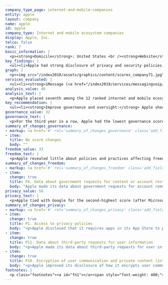 ```yaml
---
company_type_page: internet-and-mobile-companies
entity: apple
layout: company
name: apple
id: apple
company_type: Internet and mobile ecosystem companies
display: Apple, Inc.
telco: false
rank: 7
basic_information: | 
  <p><strong>Domicile</strong>: United States <br /><strong>Website</strong>: <a href="http://www.apple.com">www.apple.com</a>&nbsp;</p>
key_findings: | 
  <ul><li>Apple had strong disclosure of privacy and security policies, but only limited disclosure of policies and practices affecting freedom of expression.</li><li>Apple disclosed little about its rules and how they are enforced, and revealed no data about content removed&mdash;including apps removed from its App Store&mdash;as a result of government requests.</li><li>It was the only company in the Index to clearly disclose it does not track users across third-party websites, and disclosed more about its encryption policies than all of its peers.</li></ul>
graph: | 
  <p><img src="/index2018/assets/graphics/content/scores_company71.jpg" /></p>
services_evaluated: | 
  <ul><li><strong>iMessage (<a href="/index2019/services/messagingvoip/">Messaging &amp; VoIP</a>)</strong></li><li><strong>iCloud (<a href="/index2019/services/cloudservices/">Cloud service</a>)</strong></li><li><strong>iOS (<a href="/index2019/services/mobileeco/">Mobile ecosystem</a>)</strong></li></ul>
analysis_value: 46
analysis_text: | 
  <p>Apple placed seventh among the 12 ranked internet and mobile ecosystem companies in the 2019 Index.<a href="#fn1"><sup>1</sup></a> As in previous Index rankings, Apple&rsquo;s low score relative to its U.S. peers was due to its lack of governance and oversight over human rights risks, and also lack of clear disclosure of policies affecting users&rsquo; freedom of expression.<a href="#fn2"><sup>2</sup></a> On privacy and security issues, Apple remains near the top of all ranked companies in this Index. It was the only company to clearly disclose it does not track users across the internet, and disclosed more about its encryption policies than its peers. For its mobile operating system, Apple also disclosed more than Google&rsquo;s Android and Samsung&rsquo;s Android about options users have to control location tracking on iOS.</p><p>But Apple should be more transparent and accountable to users about policies and practices that affect freedom of expression: Of the user agreements evaluated in the RDR Index, Apple's were among the least accessible. It also lacked adequate disclosure about its rules and how they are enforced. While it disclosed data about government requests to restrict accounts, it disclosed no data about content removal&nbsp;requests, such as requests to remove apps from its App Store.<br /><br /></p><hr /><p><br /><strong>Apple, Inc.</strong> manufactures computers, smartphones, and other devices, and also produces iOS operating system software and application software.</p><p><strong>Market cap:</strong> USD 957.8 billion<a href="#fn3"><sup>3</sup></a><br /><strong>NasdaqGS:</strong> AAPL</p>
key_recommendation: | 
  <ul><li><strong>Improve governance and oversight:</strong> Apple should disclose a commitment to respect freedom of expression as a human right, and put processes in place to strengthen institutional oversight over freedom of expression issues at the company.</li><li><strong>Be transparent about restrictions to freedom of expression:</strong> Apple should make its terms of service easier to find and understand. It should publish data about actions it takes to enforce its own rules and actions it takes to remove content as a result of government and other third party demands.</li><li><strong>Clarify handling of user information:</strong> Apple should clarify what types of user information it collects, shares, and retains, and for what purposes.</li></ul>
governance_value: 32
governance_text: | 
  <p>For the third year in a row, Apple had the lowest governance score of any U.S. company evaluated in the Index. It disclosed a clear commitment to respect privacy as a human right (G1) but made no such commitment to freedom of expression. Apple clearly stated that senior leadership exercises oversight over how its policies and practices affect privacy (G2) but failed to reveal if there is similar oversight over freedom of expression issues. Apple disclosed that it assesses privacy risks associated with new products and services, however, it did not disclose if it assessed risks regarding its use of automated decision-making or targeted advertising (G4). Like most of its peers, Apple disclosed little about its grievance and remedy mechanisms for users to submit complaints against the company for infringement of their freedom of expression or privacy (G6).</p>
summary_of_changes_governance:
- markup: <a href='#' rel='summary_of_changes_governance' class='add_fieldset dashicons-before dashicons-plus'><span>Add fieldset</span></a>
- item:
  title: No score changes
  body: ""
freedom_value: 33
freedom_text: | 
  <p>Apple revealed little about policies and practices affecting freedom of expression, scoring below all other U.S. companies in this category. Apple&rsquo;s user agreements for the services evaluated were the least accessible of all other internet and mobile ecosystem companies (F1)&mdash;including the Chinese and Russian companies&mdash;and did not specify if and how it notifies users of changes to these terms (F2). Apple also disclosed less than all other U.S. internet and mobile ecosystem companies about its rules and processes for enforcing them (F3, F4, F8). While it provided some information about what content and activities are prohibited across its services (F3), Apple disclosed no data about content it removed or accounts it deactivated as a result of violations of these rules (F4).</p><p>Apple was less transparent about external requests to restrict content or accounts than most of its U.S. peers, except for Facebook (F5-F7). It only disclosed data about the number of government requests to restrict or delete accounts that it received, but gave no data about content removed as a result of these requests, including data about apps removed from its App Store (F6). Like many companies, Apple failed to provide any information or data about content and account restriction requests it received through private processes (F7).</p>
summary_of_changes_freedom:
- markup: <a href='#' rel='summary_of_changes_freedom' class='add_fieldset dashicons-before dashicons-plus'><span>Add fieldset</span></a>
- item:
  change: true
  title: F6. Data about government requests for content or account restriction
  body: "Apple made its data about government requests for account removals more accessible by providing the data in a structured format."
privacy_value: 58
privacy_text: | 
  <p>Apple tied with Google for the second-highest score (after Microsoft) in the Privacy category, and had especially strong disclosure of its security policies. Like most of its peers, Apple fell short of clearly explaining how it handles user information, disclosing less than Twitter, Google, Verizon Media, and Facebook (P3-P9).<a href="#fn4"><sup>4</sup></a> It did not fully disclose each type of user information it collects (P3), shares (P4), for what purpose (P5), and for how long it retains it (P6). However, Apple was the only company in the Index to clearly disclose that it does not track users across third-party websites (P9).</p><p>Apart from Google and Microsoft, Apple was more transparent than other internet and mobile ecosystem companies about its process for handling government and other external requests for user information (P10-P12). It disclosed some information about its process for responding to government requests but no similar disclosure could be found regarding the private requests it received (P10). Apple tied with Twitter and Facebook for its disclosure of data about third-party requests for user information it received and complied with (P11). Like other U.S. companies, Apple did not divulge the exact number of requests received for user data under Foreign Intelligence Surveillance Act (FISA) requests or National Security Letters (NSLs), or the actions it took in response to these requests, since it is prohibited by law from doing so.<a href="#fn5"><sup>5</sup></a></p><p>Apple disclosed more than any other internet and mobile ecosystem company about its security policies, but still fell short in key areas. It disclosed some information about its internal security oversight processes but provided no information about whether it commissions external security audits on its products and services (P13). However, it made notable improvements to its disclosure of how it encrypts user communications for iOS, iMessage, and iCloud (P16).</p>
summary_of_changes_privacy:
- markup: <a href='#' rel='summary_of_changes_privacy' class='add_fieldset dashicons-before dashicons-plus'><span>Add fieldset</span></a>
- item:
  change: true
  title: P1. Access to privacy policies
  body: "<p>Apple disclosed that it requires apps in its App Store to publish a privacy policy.</p>"
- item:
  change: true
  title: P11. Data about third-party requests for user information
  body: "<p>Apple made its data about third-party requests for user information more accessible by providing the data in a structured format.</p>"
- item:
  change: true
  title: P16. Encryption of user communication and private content (internet and mobile ecosystem companies)
  body: "<p>Apple improved its disclosure of how it encrypts user communications for iOS, iMessage, and iCloud.&nbsp;</p>"
footnotes: | 
  <p class="footnotes"><a id="fn1"></a><span style="font-weight: 400;">[1]</span> The research period for the 2019 Index ran from January 13, 2018 to February 8, 2019. Policies that came into effect after February 8, 2019 were not evaluated in this Index.</p><p class="footnotes"><a id="fn2"></a><span style="font-weight: 400;">[2]</span> For Apple&rsquo;s performance in the 2018 Index, see: <a href="/index2018/companies/apple">rankingdigitalrights.org/index2018/companies/apple</a>&nbsp;</p><p class="footnotes"><a id="fn3"></a><span style="font-weight: 400;">[3]</span> Bloomberg Markets, Accessed April 18, 2019, <a href="https://www.bloomberg.com/quote/AAPL:US">www.bloomberg.com/quote/AAPL:US</a>&nbsp;</p><p class="footnotes"><a id="fn4"></a><span style="font-weight: 400;">[4]</span> Oath, which provided a range of communications services including Yahoo Mail and Tumblr, updated its name to Verizon Media on January 7, 2019. See: <a href="https://www.oath.com/2019/01/07/oath-is-now-verizon-media/">www.oath.com/2019/01/07/oath-is-now-verizon-media</a>&nbsp;</p><p class="footnotes"><a id="fn5"></a><span style="font-weight: 400;">[5]</span> &ldquo;USA FREEDOM Act of 2015,&rdquo; Pub. L. No. 114&ndash;23 (2015), <a href="https://www.congress.gov/bill/114th-congress/house-bill/2048">www.congress.gov/bill/114th-congress/house-bill/2048</a>&nbsp;</p>
---
```

